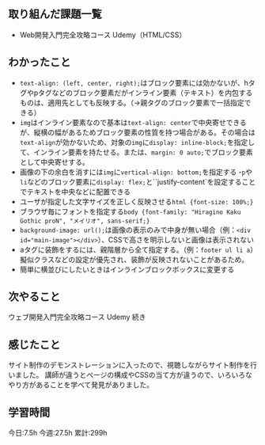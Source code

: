 ## 取り組んだ課題一覧
- Web開発入門完全攻略コース Udemy（HTML/CSS）
	
## わかったこと
- `text-align: (left, center, right);`はブロック要素には効かないが、hタグやpタグなどのブロック要素だがインライン要素（テキスト）を内包するものは、適用先としても反映する。（->親タグのブロック要素で一括指定できる）
- `img`はインライン要素なので基本は`text-align: center`で中央寄せできるが、縦横の幅があるためブロック要素の性質を持つ場合がある。その場合は`text-align`が効かないため、対象の`img`に`display: inline-block;`を指定して、インライン要素を持たせる。または、`margin: 0 auto;`でブロック要素として中央寄せする。
- 画像の下の余白を消すには`img`に`vertical-align: bottom;`を指定する
-`p`や`li`などのブロック要素に`display: flex;`と``justify-content`を設定することでテキストを中央などに配置できる
- ユーザが指定した文字サイズを正しく反映させる`html {font-size: 100%;}`
- ブラウザ毎にフォントを指定する`body {font-family: "Hiragino Kaku Gothic proN", "メイリオ", sans-serif;}`
- `background-image: url();`は画像の表示のみで中身が無い場合（例：`<div id="main-image"></div>`）、CSSで高さを明示しないと画像は表示されない
- aタグに装飾をするには、親階層から全て指定する。（例：`footer ul li a`）擬似クラスなどの設定が優先され、装飾が反映されないことがあるため。
- 簡単に横並びにしたいときはインラインブロックボックスに変更する


## 次やること
ウェブ開発入門完全攻略コース Udemy 続き
	
## 感じたこと
サイト制作のデモンストレーションに入ったので、視聴しながらサイト制作を行いました。
講師が違うとページの構成やCSSの当て方が違うので、いろいろなやり方があることを学べて発見がありました。


## 学習時間
今日:7.5h
今週:27.5h 
累計:299h